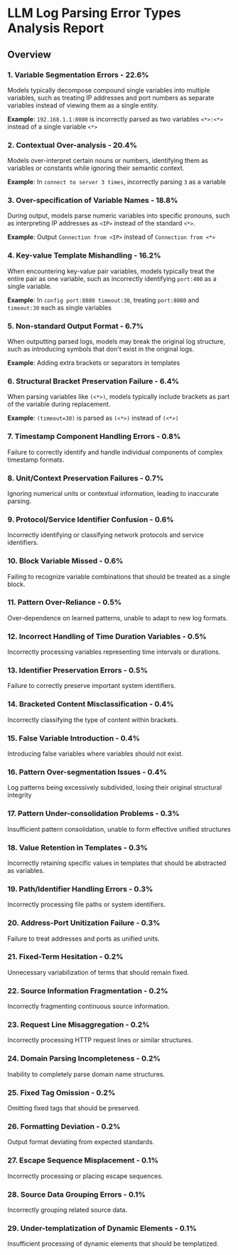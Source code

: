 
# LLM Log Parsing Error Types Analysis Report

## Overview

### 1. Variable Segmentation Errors - 22.6%
Models typically decompose compound single variables into multiple variables, such as treating IP addresses and port numbers as separate variables instead of viewing them as a single entity.

**Example**: `192.168.1.1:8080` is incorrectly parsed as two variables `<*>:<*>` instead of a single variable `<*>`

### 2. Contextual Over-analysis - 20.4%
Models over-interpret certain nouns or numbers, identifying them as variables or constants while ignoring their semantic context.

**Example**: In `connect to server 3 times`, incorrectly parsing `3` as a variable

### 3. Over-specification of Variable Names - 18.8%
During output, models parse numeric variables into specific pronouns, such as interpreting IP addresses as `<IP>` instead of the standard `<*>`.

**Example**: Output `Connection from <IP>` instead of `Connection from <*>`

### 4. Key-value Template Mishandling - 16.2%
When encountering key-value pair variables, models typically treat the entire pair as one variable, such as incorrectly identifying `port:400` as a single variable.

**Example**: In `config port:8080 timeout:30`, treating `port:8080` and `timeout:30` each as single variables

### 5. Non-standard Output Format - 6.7%
When outputting parsed logs, models may break the original log structure, such as introducing symbols that don't exist in the original logs.

**Example**: Adding extra brackets or separators in templates

### 6. Structural Bracket Preservation Failure - 6.4%
When parsing variables like `(<*>)`, models typically include brackets as part of the variable during replacement.

**Example**: `(timeout=30)` is parsed as `(<*>)` instead of `(<*>)`

### 7. Timestamp Component Handling Errors - 0.8%
Failure to correctly identify and handle individual components of complex timestamp formats.

### 8. Unit/Context Preservation Failures - 0.7%
Ignoring numerical units or contextual information, leading to inaccurate parsing.

### 9. Protocol/Service Identifier Confusion - 0.6%
Incorrectly identifying or classifying network protocols and service identifiers.

### 10. Block Variable Missed - 0.6%
Failing to recognize variable combinations that should be treated as a single block.

### 11. Pattern Over-Reliance - 0.5%
Over-dependence on learned patterns, unable to adapt to new log formats.

### 12. Incorrect Handling of Time Duration Variables - 0.5%
Incorrectly processing variables representing time intervals or durations.

### 13. Identifier Preservation Errors - 0.5%
Failure to correctly preserve important system identifiers.

### 14. Bracketed Content Misclassification - 0.4%
Incorrectly classifying the type of content within brackets.

### 15. False Variable Introduction - 0.4%
Introducing false variables where variables should not exist.

### 16. Pattern Over-segmentation Issues - 0.4%
Log patterns being excessively subdivided, losing their original structural integrity

### 17. Pattern Under-consolidation Problems - 0.3%
Insufficient pattern consolidation, unable to form effective unified structures

### 18. Value Retention in Templates - 0.3%
Incorrectly retaining specific values in templates that should be abstracted as variables.

### 19. Path/Identifier Handling Errors - 0.3%
Incorrectly processing file paths or system identifiers.

### 20. Address-Port Unitization Failure - 0.3%
Failure to treat addresses and ports as unified units.

### 21. Fixed-Term Hesitation - 0.2%
Unnecessary variabilization of terms that should remain fixed.

### 22. Source Information Fragmentation - 0.2%
Incorrectly fragmenting continuous source information.

### 23. Request Line Misaggregation - 0.2%
Incorrectly processing HTTP request lines or similar structures.

### 24. Domain Parsing Incompleteness - 0.2%
Inability to completely parse domain name structures.

### 25. Fixed Tag Omission - 0.2%
Omitting fixed tags that should be preserved.

### 26. Formatting Deviation - 0.2%
Output format deviating from expected standards.

### 27. Escape Sequence Misplacement - 0.1%
Incorrectly processing or placing escape sequences.

### 28. Source Data Grouping Errors - 0.1%
Incorrectly grouping related source data.

### 29. Under-templatization of Dynamic Elements - 0.1%
Insufficient processing of dynamic elements that should be templatized.
